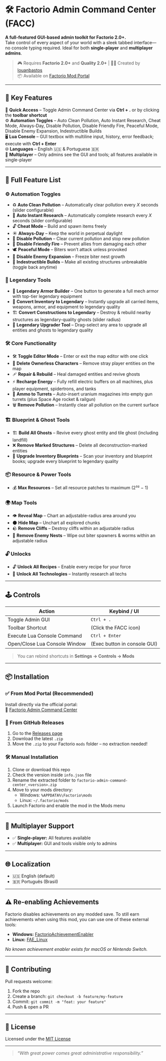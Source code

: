 # 🛠️ Factorio Admin Command Center (FACC)

**A full-featured GUI-based admin toolkit for Factorio 2.0+.**  
Take control of every aspect of your world with a sleek tabbed interface—no console typing required. Ideal for both **single-player** and **multiplayer admins**.

> 🎮 Requires **Factorio 2.0+** and **Quality 2.0+** | 👨‍💻 Created by [louanbastos](https://github.com/louanfontenele)  
> 📦 Available on [Factorio Mod Portal](https://mods.factorio.com/mod/factorio-admin-command-center)

---

## 🚀 Key Features

🔘 **Quick Access** – Toggle Admin Command Center via **Ctrl + .** or by clicking the **toolbar shortcut**  
⚙️ **Automation Toggles** – Auto Clean Pollution, Auto Instant Research, Cheat Mode, Always-Day, Disable Pollution, Disable Friendly Fire, Peaceful Mode, Disable Enemy Expansion, Indestructible Builds  
🖥️ **Lua Console** – GUI textbox with multiline input, history, error feedback; execute with **Ctrl + Enter**  
🌐 **Languages** – English 🇺🇸 & Portuguese 🇧🇷  
👥 **Multiplayer** – Only admins see the GUI and tools; all features available in single-player

---

## 🧩 Full Feature List

### ⚙️ Automation Toggles

- ♻️ **Auto Clean Pollution** – Automatically clear pollution every _X_ seconds (slider configurable)
- 🚀 **Auto Instant Research** – Automatically complete research every _X_ seconds (slider configurable)
- 🔓 **Cheat Mode** – Build and spawn items freely
- ☀️ **Always-Day** – Keep the world in perpetual daylight
- 🍃 **Disable Pollution** – Clear current pollution and stop new pollution
- 🔫 **Disable Friendly Fire** – Prevent allies from damaging each other
- 🕊️ **Peaceful Mode** – Biters won’t attack unless provoked
- 🛑 **Disable Enemy Expansion** – Freeze biter nest growth
- 🏰 **Indestructible Builds** – Make all existing structures unbreakable (toggle back anytime)

### 💎 Legendary Tools

- 🦾 **Legendary Armor Builder** – One button to generate a full mech armor with top-tier legendary equipment
- 💠 **Convert Inventory to Legendary** – Instantly upgrade all carried items, weapons, armor, and equipment to legendary quality
- 🏗️ **Convert Constructions to Legendary** – Destroy & rebuild nearby structures as legendary-quality ghosts (slider radius)
- 🔄 **Legendary Upgrader Tool** – Drag-select any area to upgrade all entities and ghosts to legendary quality

### 🛠️ Core Functionality

- 🛠️ **Toggle Editor Mode** – Enter or exit the map editor with one click
- 🧍 **Delete Ownerless Characters** – Remove stray player entities on the map
- 🩹 **Repair & Rebuild** – Heal damaged entities and revive ghosts
- ⚡ **Recharge Energy** – Fully refill electric buffers on all machines, plus player equipment, spidertrons, and tanks
- 🎯 **Ammo to Turrets** – Auto-insert uranium magazines into empty gun turrets (plus Space Age rocket & railgun)
- 🗑️ **Remove Pollution** – Instantly clear all pollution on the current surface

### 🏗️ Blueprint & Ghost Tools

- 🏗️ **Build All Ghosts** – Revive every ghost entity and tile ghost (including landfill)
- ❌ **Remove Marked Structures** – Delete all deconstruction-marked entities
- 📘 **Upgrade Inventory Blueprints** – Scan your inventory and blueprint books; upgrade every blueprint to legendary quality

### 📦 Resource & Power Tools

- 💰 **Max Resources** – Set all resource patches to maximum (2³² − 1)

### 🌍 Map Tools

- 👁️ **Reveal Map** – Chart an adjustable-radius area around you
- 🌑 **Hide Map** – Unchart all explored chunks
- 🪨 **Remove Cliffs** – Destroy cliffs within an adjustable radius
- 🐜 **Remove Enemy Nests** – Wipe out biter spawners & worms within an adjustable radius

### 🔓 Unlocks

- 🔓 **Unlock All Recipes** – Enable every recipe for your force
- 🧪 **Unlock All Technologies** – Instantly research all techs

---

## 🕹️ Controls

| Action                        | Keybind / UI                 |
| ----------------------------- | ---------------------------- |
| Toggle Admin GUI              | `Ctrl + .`                   |
| Toolbar Shortcut              | (Click the FACC icon)        |
| Execute Lua Console Command   | `Ctrl + Enter`               |
| Open/Close Lua Console Window | (Exec button in console GUI) |

> You can rebind shortcuts in **Settings → Controls → Mods**

---

## 📦 Installation

### ✅ From Mod Portal (Recommended)

Install directly via the official portal:  
🔗 [Factorio Admin Command Center](https://mods.factorio.com/mod/factorio-admin-command-center)

### 🔻 From GitHub Releases

1. Go to the [Releases page](https://github.com/factoriocenter/factorio-admin-command-center/releases)
2. Download the latest `.zip`
3. Move the `.zip` to your Factorio `mods` folder – no extraction needed!

### 🛠️ Manual Installation

1. Clone or download this repo
2. Check the version inside `info.json` file
3. Rename the extracted folder to `factorio-admin-command-center_<version>.zip`
4. Move to your mods directory:
   - Windows: `%APPDATA%\Factorio\mods`
   - Linux: `~/.factorio/mods`
5. Launch Factorio and enable the mod in the Mods menu

---

## 👥 Multiplayer Support

- ✅ **Single-player:** All features available
- ✅ **Multiplayer:** GUI and tools visible only to admins

---

## 🌐 Localization

- 🇺🇸 English (default)
- 🇧🇷 Português (Brasil)

---

## ⚠️ Re-enabling Achievements

Factorio disables achievements on any modded save. To still earn achievements when using this mod, you can use one of these external tools:

- **Windows:** [FactorioAchievementEnabler](https://github.com/oorzkws/FactorioAchievementEnabler)
- **Linux:** [FAE_Linux](https://github.com/UnlegitSenpaii/FAE_Linux)

_No known achievement enabler exists for macOS or Nintendo Switch._

---

## 🤝 Contributing

Pull requests welcome:

1. Fork the repo
2. Create a branch: `git checkout -b feature/my-feature`
3. Commit: `git commit -m "feat: your feature"`
4. Push & open a PR

---

## 📄 License

Licensed under the [MIT License](LICENSE)

---

> _“With great power comes great administrative responsibility.”_
